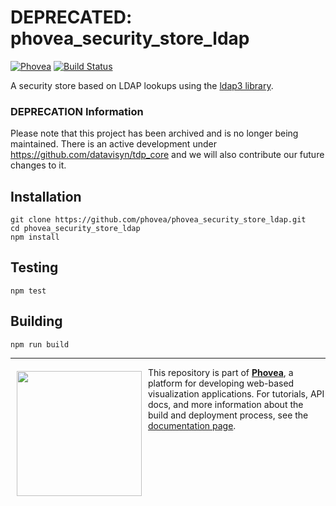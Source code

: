DEPRECATED: phovea_security_store_ldap  
=====================
[![Phovea][phovea-image]][phovea-url] [![Build Status][circleci-image]][circleci-url]  


A security store based on LDAP lookups using the [ldap3 library](https://ldap3.readthedocs.io/).

### DEPRECATION Information
Please note that this project has been archived and is no longer being maintained. There is an active development under https://github.com/datavisyn/tdp_core and we will also contribute our future changes to it.

Installation
------------

```
git clone https://github.com/phovea/phovea_security_store_ldap.git
cd phovea_security_store_ldap
npm install
```

Testing
-------

```
npm test
```

Building
--------

```
npm run build
```



***

<a href="https://caleydo.org"><img src="http://caleydo.org/assets/images/logos/caleydo.svg" align="left" width="200px" hspace="10" vspace="6"></a>
This repository is part of **[Phovea](http://phovea.caleydo.org/)**, a platform for developing web-based visualization applications. For tutorials, API docs, and more information about the build and deployment process, see the [documentation page](http://phovea.caleydo.org).


[phovea-image]: https://img.shields.io/badge/Phovea-Server%20Plugin-10ACDF.svg
[phovea-url]: https://phovea.caleydo.org
[circleci-image]: https://circleci.com/gh/phovea/phovea_security_store_ldap.svg?style=shield
[circleci-url]: https://circleci.com/gh/phovea/phovea_security_store_ldap
